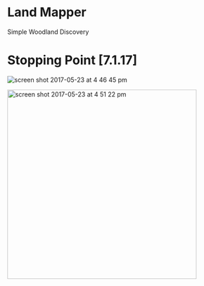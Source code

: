 # Land Mapper

Simple Woodland Discovery


# Stopping Point [7.1.17]  

![screen shot 2017-05-23 at 4 46 45 pm](https://user-images.githubusercontent.com/2632164/26899447-fb49b49e-4b83-11e7-822f-34ed00652085.png)

<img width="430" alt="screen shot 2017-05-23 at 4 51 22 pm" src="https://user-images.githubusercontent.com/2632164/26899457-026f6bc4-4b84-11e7-9f08-8fa87842ce35.png">
